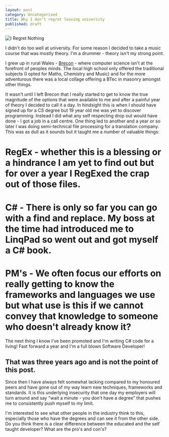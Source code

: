 ```yaml
---
layout: post
category: Uncategorised
title: Why I don't regret leaving university
published: draft
---
```


![I Regret Nothing ][0]

I didn't do too well at university. For some reason I decided to take a music course that was mostly theory. I'm a drummer - theory isn't my strong point.

I grew up in rural Wales - [Brecon][1] - where computer science isn't at the forefront of peoples minds. The local high school only offered the traditional subjects (I opted for Maths, Chemistry and Music) and for the more adventurous there was a local collage offering a BTec in masonry amongst other things.

<!--excerpt-->

It wasn't until I left Brecon that I really started to get to know the true magnitude of the options that were available to me and after a painful year of theory I decided to call it a day. In hindsight this is when I should have signed up for a CS degree but 19 year old me was yet to discover programming. Instead I did what any self respecting drop out would have done - I got a job in a call centre. One thing led to another and a year or so later I was doing semi-technical file processing for a translation company. This was as dull as it sounds but it taught me a number of valuable things:

# RegEx - whether this is a blessing or a hindrance I am yet to find out but for over a year I RegExed the crap out of those files.
# C# - There is only so far you can go with a find and replace. My boss at the time had introduced me to LinqPad so went out and got myself a C# book.
# PM's - We often focus our efforts on really getting to know the frameworks and languages we use but what use is this if we cannot convey that knowledge to someone who doesn't already know it?

The next thing I know I've been promoted and I'm writing C# code for a living! Fast forward a year and I'm a full blown Software Developer!

That was three years ago and is not the point of this post.
-----------------------------------------------------------

Since then I have always felt somewhat lacking compared to my honoured peers and have gone out of my way learn new techniques, frameworks and standards. It is this underlying insecurity that one day my employers will turn around and say "wait a minute - you don't have a degree" that pushes me to consistently push myself to my limit.

I'm interested to see what other people in the industry think to this, especially those who have the degrees and can see it from the other side. Do you think there is a clear difference between the educated and the self taught developer? What are the pro's and con's?

   [0]: /../images/misfits_regretnothing.gif
   [1]: http://www.brecontown.co.uk/